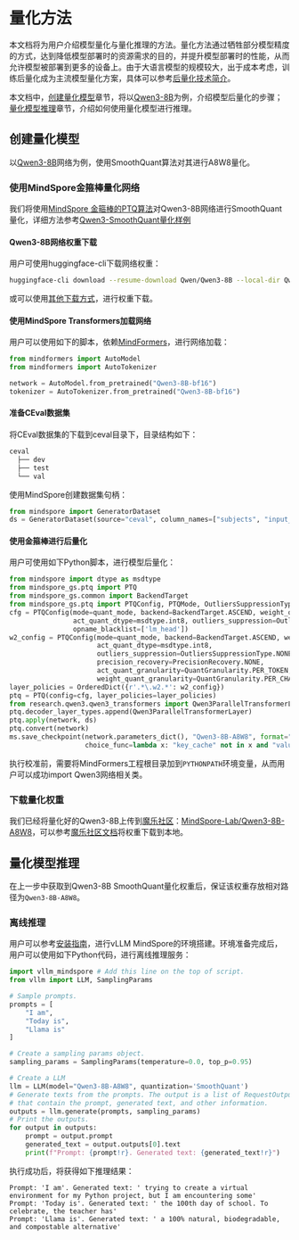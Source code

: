 # 量化方法

本文档将为用户介绍模型量化与量化推理的方法。量化方法通过牺牲部分模型精度的方式，达到降低模型部署时的资源需求的目的，并提升模型部署时的性能，从而允许模型被部署到更多的设备上。由于大语言模型的规模较大，出于成本考虑，训练后量化成为主流模型量化方案，具体可以参考[后量化技术简介](https://gitee.com/mindspore/golden-stick/blob/master/mindspore_gs/ptq/README_CN.md)。

本文档中，[创建量化模型](#创建量化模型)章节，将以[Qwen3-8B](https://huggingface.co/Qwen/Qwen3-8B)为例，介绍模型后量化的步骤；[量化模型推理](#量化模型推理)章节，介绍如何使用量化模型进行推理。

## 创建量化模型

以[Qwen3-8B](https://huggingface.co/Qwen/Qwen3-8B)网络为例，使用SmoothQuant算法对其进行A8W8量化。

### 使用MindSpore金箍棒量化网络

我们将使用[MindSpore 金箍棒的PTQ算法](https://gitee.com/mindspore/golden-stick/blob/master/mindspore_gs/ptq/ptq/README_CN.md)对Qwen3-8B网络进行SmoothQuant量化，详细方法参考[Qwen3-SmoothQuant量化样例](todo)

#### Qwen3-8B网络权重下载

用户可使用huggingface-cli下载网络权重：

```bash
huggingface-cli download --resume-download Qwen/Qwen3-8B --local-dir Qwen3-8B-bf16
```

或可以使用[其他下载方式](../../../getting_started/quick_start/quick_start.md#下载模型)，进行权重下载。

#### 使用MindSpore Transformers加载网络

用户可以使用如下的脚本，依赖[MindFormers](https://gitee.com/mindspore/mindformers)，进行网络加载：

```python
from mindformers import AutoModel
from mindformers import AutoTokenizer

network = AutoModel.from_pretrained("Qwen3-8B-bf16")
tokenizer = AutoTokenizer.from_pretrained("Qwen3-8B-bf16")
```

#### 准备CEval数据集

将CEval数据集的下载到ceval目录下，目录结构如下：

```bash
ceval
  ├── dev
  ├── test
  └── val
```

使用MindSpore创建数据集句柄：

```python
from mindspore import GeneratorDataset
ds = GeneratorDataset(source="ceval", column_names=["subjects", "input_ids", "labels"])
```

#### 使用金箍棒进行后量化

用户可使用如下Python脚本，进行模型后量化：

```python
from mindspore import dtype as msdtype
from mindspore_gs.ptq import PTQ
from mindspore_gs.common import BackendTarget
from mindspore_gs.ptq import PTQConfig, PTQMode, OutliersSuppressionType, QuantGranularity, PrecisionRecovery
cfg = PTQConfig(mode=quant_mode, backend=BackendTarget.ASCEND, weight_quant_dtype=msdtype.int8,
                act_quant_dtype=msdtype.int8, outliers_suppression=OutliersSuppressionType.SMOOTH,
                opname_blacklist=['lm_head'])
w2_config = PTQConfig(mode=quant_mode, backend=BackendTarget.ASCEND, weight_quant_dtype=msdtype.int8,
                      act_quant_dtype=msdtype.int8,
                      outliers_suppression=OutliersSuppressionType.NONE,
                      precision_recovery=PrecisionRecovery.NONE,
                      act_quant_granularity=QuantGranularity.PER_TOKEN,
                      weight_quant_granularity=QuantGranularity.PER_CHANNEL)
layer_policies = OrderedDict({r'.*\.w2.*': w2_config})
ptq = PTQ(config=cfg, layer_policies=layer_policies)
from research.qwen3.qwen3_transformers import Qwen3ParallelTransformerLayer
ptq.decoder_layer_types.append(Qwen3ParallelTransformerLayer)
ptq.apply(network, ds)
ptq.convert(network)
ms.save_checkpoint(network.parameters_dict(), "Qwen3-8B-A8W8", format="safetensors",
                   choice_func=lambda x: "key_cache" not in x and "value_cache" not in x and "float_weight" not in x)
```

执行校准前，需要将MindFormers工程根目录加到`PYTHONPATH`环境变量，从而用户可以成功import Qwen3网络相关类。

### 下载量化权重

我们已经将量化好的Qwen3-8B上传到[魔乐社区](https://modelers.cn)：[MindSpore-Lab/Qwen3-8B-A8W8](https://modelers.cn/models/MindSpore-Lab/Qwen3-8B-A8W8)，可以参考[魔乐社区文档](https://modelers.cn/docs/zh/openmind-hub-client/0.9/basic_tutorial/download.html)将权重下载到本地。

## 量化模型推理

在上一步中获取到Qwen3-8B SmoothQuant量化权重后，保证该权重存放相对路径为`Qwen3-8B-A8W8`。

### 离线推理

用户可以参考[安装指南](../../../getting_started/installation/installation.md)，进行vLLM MindSpore的环境搭建。环境准备完成后，用户可以使用如下Python代码，进行离线推理服务：

```python
import vllm_mindspore # Add this line on the top of script.
from vllm import LLM, SamplingParams

# Sample prompts.
prompts = [
    "I am",
    "Today is",
    "Llama is"
]

# Create a sampling params object.
sampling_params = SamplingParams(temperature=0.0, top_p=0.95)

# Create a LLM
llm = LLM(model="Qwen3-8B-A8W8", quantization='SmoothQuant')
# Generate texts from the prompts. The output is a list of RequestOutput objects
# that contain the prompt, generated text, and other information.
outputs = llm.generate(prompts, sampling_params)
# Print the outputs.
for output in outputs:
    prompt = output.prompt
    generated_text = output.outputs[0].text
    print(f"Prompt: {prompt!r}. Generated text: {generated_text!r}")
```

执行成功后，将获得如下推理结果：

```text
Prompt: 'I am'. Generated text: ' trying to create a virtual environment for my Python project, but I am encountering some'
Prompt: 'Today is'. Generated text: ' the 100th day of school. To celebrate, the teacher has'
Prompt: 'Llama is'. Generated text: ' a 100% natural, biodegradable, and compostable alternative'
```
